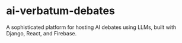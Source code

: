 # ai-verbatum-debates
A sophisticated platform for hosting AI debates using LLMs, built with Django, React, and Firebase.
